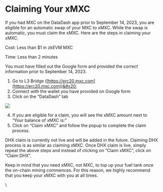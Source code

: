# Claiming Your xMXC

If you had MXC on the DataDash app prior to September 14, 2023, you are eligible for an automatic swap of your MXC to xMXC. While the swap is automatic, you must claim the xMXC. Here are the steps in claiming your xMXC.

Cost: Less than $1 in zkEVM MXC

Time: Less than 2 minutes

You must have filled out the Google form and provided the correct information prior to September 14, 2023.&#x20;

1. Go to L3 Bridge ([https://erc20.mxc.com](https://erc20.mxc.com))&#x20;
2. Connect with the wallet you have provided on Google form
3. Click on the “DataDash” tab

![](https://lh4.googleusercontent.com/ZdJy3eN4frhQJMBM9\_g8gnhgI-U0rHrWp20Hqs2Svn5kFneROO\_8wOwAC39DIZ9uPVBWwM2RzKz\_4kGW1SWDH9WYUMJC5TVv3nfVTKkR4yjMXfhERo7GKxmROdeBpLaqz39dainx2xs\_OrwJ-MIMN2Q)

4. If you are eligible for a claim, you will see the xMXC amount next to “Your balance of xMXC is:”
5. Click on “Claim xMXC” and follow the popup to complete the claim process.

DHX claim is currently not live and will be added in the future. Claiming DHX process is as similar as claiming xMXC. Once DHX claim is live, simply repeat the above steps and instead of clicking on “Claim xMXC”, click on “Claim DHX”.&#x20;

Keep in mind that you need xMXC, not MXC, to top up your fuel tank once the on-chain mining commences. For this reason, we highly recommend that you keep your xMXC with you at all times.

\
